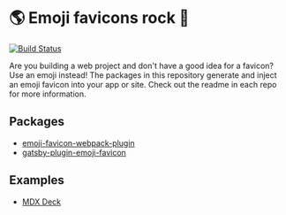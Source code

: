 # 🌎 Emoji favicons rock 🦄

[![Build Status](https://travis-ci.com/trevorblades/emoji-favicon-webpack-plugin.svg?branch=master)](https://travis-ci.com/trevorblades/emoji-favicon-webpack-plugin)

Are you building a web project and don't have a good idea for a favicon? Use an emoji instead! The packages in this repository generate and inject an emoji favicon into your app or site. Check out the readme in each repo for more information.

## Packages

- [emoji-favicon-webpack-plugin](./packages/emoji-favicon-webpack-plugin)
- [gatsby-plugin-emoji-favicon](./packages/gatsby-plugin-emoji-favicon)

## Examples

- [MDX Deck](./examples/mdx-deck)
